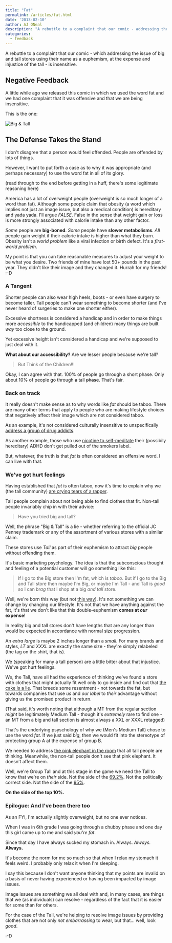 ```yaml
---
title: "Fat"
permalink: /articles/fat.html
date: '2013-02-10'
author: AJ ONeal
description: "A rebuttle to a complaint that our comic - addressing the issue of big and tall stores using their name as a euphemism, at the expense and injustice of the tall - is insensitive"
categories:
  - feedback
---
```


[big-n-tall-comic]: https://sphotos-b.xx.fbcdn.net/hphotos-ash4/299542_493943143989770_1084414739_n.png
[hurt-feelings]: http://youtu.be/9zI3_pnUU3k
[meth-project]: http://www.youtube.com/user/MethProject
[the-cake-is-a-lie]: http://www.urbandictionary.com/define.php?term=the%20cake%20is%20a%20lie
[pink-elephant]: http://en.wikipedia.org/wiki/Elephant_in_the_room
[born-this-way]: http://youtu.be/wV1FrqwZyKw
[adhd-self-med]: http://www.sosdallas.com/Link.htm

A rebuttle to a complaint that our comic -
which addressing the issue of big and tall stores
using their name as a euphemism, at the expense and injustice of the tall -
is insensitive.

## Negative Feedback

A little while ago we released this comic in which we used the word fat
and we had one complaint that it was offensive and that we are being
insensitive.

This is the one:

![Big & Tall][big-n-tall-comic]

## The Defense Takes the Stand

I don't disagree that a person would feel offended.
People are offended by lots of things.

However, I want to put forth a case as to why it was appropriate
(and perhaps necessary) to use the word fat in all of its glory.

(read through to the end before getting in a huff,
there's some legitimate reasoning here)

America has a lot of overweight people
(overweight is so much longer of a word than fat).
Although some people claim that obesity
(a word which implies not just an image issue, but also a medical condition)
is hereditary and yada yada.
I'll argue *FALSE*.
False in the sense that weight gain or loss is more strongly
associated with calorie intake than any other factor.

*Some* people are **big-boned**.
*Some* people have **slower metabolisms**.
*All* people gain weight if their calorie intake is higher than what they burn.
Obesity isn't a *world problem* like a viral infection or birth defect.
It's a *first-world problem*.

My point is that you can take reasonable measures to adjust your weight
to be what you desire.
Two friends of mine have lost 50+ pounds in the past year.
They didn't like their image and they changed it.
Hurrah for my friends!
:-D

### A Tangent

Shorter people can also wear high heels, boots - or even have
surgery to become taller.
Tall people can't wear something to become shorter
(and I've never heard of surgeries to make one shorter either).

Excessive shortness is considered a handicap and in order to make things
more *accessible* to the handicapped (and children) many things are built
*way* too close to the ground.

Yet excessive height isn't considered a handicap and we're supposed to just
deal with it.

**What about our accessibility?** Are we lesser people because we're tall?

> But Think of the Children!!!

Okay, I can agree with that.
100% of people go through a short phase.
Only about 10% of people go through <del>a</del> tall <del>phase</del>.
That's fair. 

### Back on track

It really doesn't make sense as to why words like *fat* should be taboo.
There are many other terms that apply to people who are making lifestyle
choices that negatively affect their image which are not considered taboo.

As an example, it's not considered culturally insensitive to unspecifically
[address a group of drug addicts][meth-project].

As another example, those who use [nicotine to self-meditate][adhd-self-med] their
(possibily hereditary) ADHD don't get pulled out of the smokers label.

But, whatever, the truth is that *fat* is often considered an offensive word.
I can live with that.

### We've got hurt feelings

Having established that *fat* is often taboo,
now it's time to explain why we
(the tall community)
[are crying tears of a rapper][hurt-feelings].

Tall people complain about not being able to find clothes that fit.
Non-tall people invariably chip in with their advice:

> Have you tried big and tall?

Well, the phrase "Big & Tall" is a lie -
whether referring to the official JC Penney trademark or any of the
assortment of various stores with a similar claim.

These stores use *Tall* as part of their euphemism to attract *big* people
without offending them.

It's basic marketing psychology.
The idea is that the subconscious thought and feeling of a potential customer
will go something like this:

> If I go to the Big store then I'm fat, which is *taboo*.
> But if I go to the Big and Tall
> store then maybe I'm Big, or maybe I'm Tall  -
> and Tall is *good* so I can
> *brag* that I shop at a big *and tall* store.

Well, we're born this way (but not [this way][born-this-way]).
It's not something we can change by changing our lifestyle.
It's not that we have anything against the fat,
it's that we don't like that this double-euphemism **comes at *our* expense**!

In reality big and tall stores don't have lengths that are any longer than
would be expected in accordance with normal size progression.

An *extra large* is maybe 2 inches longer than a *small*.
For many brands and styles, *LT* and *XXXL*
are exactly the same size -
they're simply relabeled (the tag on the shirt, that is).

We (speaking for many a tall person) are a little bitter about that injustice.
We've got hurt feelings.

We, the Tall, have all had the experience of thinking we've found
a store with clothes that might actually fit well
only to go inside and find out that [the cake is a lie][the-cake-is-a-lie].
That breeds some resentment - not towards the fat,
but towards companies that use *us* and *our label* to *their* advantage
without giving us the promised product in return.

(That said, it's worth noting that although a MT from the regular section
*might* be legitimately Medium Tall -
though it's *extremely* rare to find one -
an MT from a big and tall section is almost always a XXL or XXXL retagged)

That's the underlying psyschology of why we (Men's Medium Tall)
chose to use the word *fat*.
If we just said *big*,
then we would fit into the stereotype of protecting group A at the expense of group B.

We needed to address [the pink elephant in the room][pink-elephant]
that all tall people are thinking.
Meanwhile, the non-tall people don't see that pink elephant.
It doesn't affect them.

Well, we're Group Tall and at this stage in the game we need the Tall to know
that we're on *their* side.
Not the side of the [69.2%](http://www.cdc.gov/nchs/fastats/overwt.htm).
Not the politically correct side.
Not the side of the [95%](http://answers.google.com/answers/threadview/id/325064.html).

**On the side of the top 10%.**

### Epilogue: And I've been there too

As an FYI, I'm actually slightly overweight, but no one ever notices.

When I was in 6th grade I was going through a chubby phase and one day this
girl came up to me and said *you're fat*.

Since that day I have always sucked my stomach in.
Always.
*Always.*
**Always.**

It's become the norm for me so much so that when I relax my stomach it feels weird.
I probably only relax it when I'm sleeping.

I say this because I don't want anyone thinking that my points are invalid
on a basis of never having experienced or having been impacted by image issues.

Image issues are something we all deal with and,
in many cases, are things that we (as individuals) can resolve -
regardless of the fact that it is easier for some than for others.

For the case of the Tall, we're helping to resolve image issues by providing
clothes that are not only *not embarrassing* to wear,
but that... well, look *good*.

:-D

